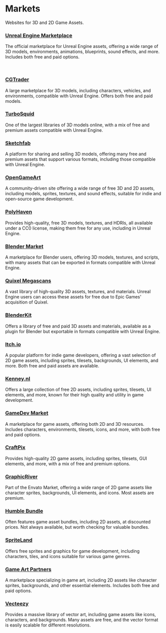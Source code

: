 # Markets

Websites for 3D and 2D Game Assets.

### [Unreal Engine Marketplace](https://www.unrealengine.com/marketplace)
 The official marketplace for Unreal Engine assets, offering a wide range of 3D models, environments, animations, blueprints, sound effects, and more. Includes both free and paid options.

<br />

### [CGTrader](https://www.cgtrader.com/)
 A large marketplace for 3D models, including characters, vehicles, and environments, compatible with Unreal Engine. Offers both free and paid models.
<br />


### [TurboSquid](https://www.turbosquid.com/)
One of the largest libraries of 3D models online, with a mix of free and premium assets compatible with Unreal Engine.
<br />


### [Sketchfab](https://sketchfab.com/)
A platform for sharing and selling 3D models, offering many free and premium assets that support various formats, including those compatible with Unreal Engine.
<br />


### [OpenGameArt](https://opengameart.org/)
A community-driven site offering a wide range of free 3D and 2D assets, including models, sprites, textures, and sound effects, suitable for indie and open-source game development.
<br />


### [PolyHaven](https://polyhaven.com/)
Provides high-quality, free 3D models, textures, and HDRIs, all available under a CC0 license, making them free for any use, including in Unreal Engine.
<br />


### [Blender Market](https://blendermarket.com/)
A marketplace for Blender users, offering 3D models, textures, and scripts, with many assets that can be exported in formats compatible with Unreal Engine.
<br />


### [Quixel Megascans](https://quixel.com/megascans/)
A vast library of high-quality 3D assets, textures, and materials. Unreal Engine users can access these assets for free due to Epic Games' acquisition of Quixel.
<br />


### [BlenderKit](https://www.blenderkit.com/)
Offers a library of free and paid 3D assets and materials, available as a plugin for Blender but exportable in formats compatible with Unreal Engine.
<br />


### [Itch.io](https://itch.io/)
A popular platform for indie game developers, offering a vast selection of 2D game assets, including sprites, tilesets, backgrounds, UI elements, and more. Both free and paid assets are available.
<br />


### [Kenney.nl](https://kenney.nl/)
Offers a large collection of free 2D assets, including sprites, tilesets, UI elements, and more, known for their high quality and utility in game development.
<br />


### [GameDev Market](https://www.gamedevmarket.net/)
A marketplace for game assets, offering both 2D and 3D resources. Includes characters, environments, tilesets, icons, and more, with both free and paid options.
<br />


### [CraftPix](https://craftpix.net/)
Provides high-quality 2D game assets, including sprites, tilesets, GUI elements, and more, with a mix of free and premium options.
<br />


### [GraphicRiver](https://graphicriver.net/)
Part of the Envato Market, offering a wide range of 2D game assets like character sprites, backgrounds, UI elements, and icons. Most assets are premium.
<br />


### [Humble Bundle](https://www.humblebundle.com/)
Often features game asset bundles, including 2D assets, at discounted prices. Not always available, but worth checking for valuable bundles.
<br />


### [SpriteLand](https://www.spriteland.com/)
Offers free sprites and graphics for game development, including characters, tiles, and icons suitable for various game genres.
<br />


### [Game Art Partners](https://gameartpartners.com/)
A marketplace specializing in game art, including 2D assets like character sprites, backgrounds, and other essential elements. Includes both free and paid options.
<br />


### [Vecteezy](https://www.vecteezy.com/)
Provides a massive library of vector art, including game assets like icons, characters, and backgrounds. Many assets are free, and the vector format is easily scalable for different resolutions.